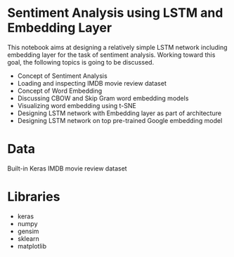 # Sentiment Analysis using LSTM and Embedding Layer

This notebook aims at designing a relatively simple LSTM network including embedding layer for the task of sentiment analysis. Working toward this goal, the following topics is going to be discussed.

- Concept of Sentiment Analysis
- Loading and inspecting IMDB movie review dataset
- Concept of Word Embedding
- Discussing CBOW and Skip Gram word embedding models
- Visualizing word embedding using t-SNE
- Designing LSTM network with Embedding layer as part of architecture
- Designing LSTM network on top pre-trained Google embedding model


# Data

Built-in Keras IMDB movie review dataset

# Libraries

- keras
- numpy
- gensim
- sklearn
- matplotlib


